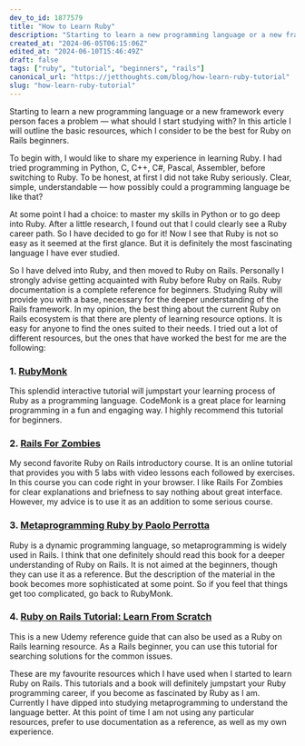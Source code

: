 ```yaml
---
dev_to_id: 1877579
title: "How to Learn Ruby"
description: "Starting to learn a new programming language or a new framework every person faces a problem — what..."
created_at: "2024-06-05T06:15:06Z"
edited_at: "2024-06-10T15:46:49Z"
draft: false
tags: ["ruby", "tutorial", "beginners", "rails"]
canonical_url: "https://jetthoughts.com/blog/how-learn-ruby-tutorial"
slug: "how-learn-ruby-tutorial"
---
```

Starting to learn a new programming language or a new framework every person faces a problem — what should I start studying with? In this article I will outline the basic resources, which I consider to be the best for Ruby on Rails beginners.

To begin with, I would like to share my experience in learning Ruby. I had tried programming in Python, C, C++, C#, Pascal, Assembler, before switching to Ruby. To be honest, at first I did not take Ruby seriously. Clear, simple, understandable — how possibly could a programming language be like that?

At some point I had a choice: to master my skills in Python or to go deep into Ruby. After a little research, I found out that I could clearly see a Ruby career path. So I have decided to go for it! Now I see that Ruby is not so easy as it seemed at the first glance. But it is definitely the most fascinating language I have ever studied.

So I have delved into Ruby, and then moved to Ruby on Rails. Personally I strongly advise getting acquainted with Ruby before Ruby on Rails. Ruby documentation is a complete reference for beginners. Studying Ruby will provide you with a base, necessary for the deeper understanding of the Rails framework. In my opinion, the best thing about the current Ruby on Rails ecosystem is that there are plenty of learning resource options. It is easy for anyone to find the ones suited to their needs. I tried out a lot of different resources, but the ones that have worked the best for me are the following:

### 1. [RubyMonk](https://rubymonk.com/learning/books/1-ruby-primer/)

This splendid interactive tutorial will jumpstart your learning process of Ruby as a programming language. CodeMonk is a great place for learning programming in a fun and engaging way. I highly recommend this tutorial for beginners.

### 2. [Rails For Zombies](http://railsforzombies.org/)

My second favorite Ruby on Rails introductory course. It is an online tutorial that provides you with 5 labs with video lessons each followed by exercises. In this course you can code right in your browser. I like Rails For Zombies for clear explanations and briefness to say nothing about great interface. However, my advice is to use it as an addition to some serious course.

### 3. [Metaprogramming Ruby by Paolo Perrotta](http://www.amazon.com/Metaprogramming-Ruby-Program-Like-Pros/dp/1934356476)

Ruby is a dynamic programming language, so metaprogramming is widely used in Rails. I think that one definitely should read this book for a deeper understanding of Ruby on Rails. It is not aimed at the beginners, though they can use it as a reference. But the description of the material in the book becomes more sophisticated at some point. So if you feel that things get too complicated, go back to RubyMonk.

### 4. [Ruby on Rails Tutorial: Learn From Scratch](https://blog.udemy.com/ruby-on-rails-tutorial-learn-from-scratch)

This is a new Udemy reference guide that can also be used as a Ruby on Rails learning resource. As a Rails beginner, you can use this tutorial for searching solutions for the common issues.

These are my favourite resources which I have used when I started to learn Ruby on Rails. This tutorials and a book will definitely jumpstart your Ruby programming career, if you become as fascinated by Ruby as I am. Currently I have dipped into studying metaprogramming to understand the language better. At this point of time I am not using any particular resources, prefer to use documentation as a reference, as well as my own experience.
